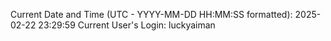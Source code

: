 Current Date and Time (UTC - YYYY-MM-DD HH:MM:SS formatted): 2025-02-22 23:29:59
Current User's Login: luckyaiman
